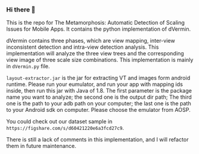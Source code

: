 ### Hi there 👋

This is the repo for The Metamorphosis: Automatic Detection of Scaling Issues for Mobile Apps. It contains the python implementation of dVermin.

dVermin contains three phases, which are view mapping, inter-view inconsistent detection and intra-view detection
analysis. This implementation will analyze the three view trees and the corresponding view image of three scale size
combinations. This implementation is mainly in `dVermin.py` file.

`layout-extractor.jar` is the jar for extracting VT and images form android runtime. Please run your eumulator, and run your app with mapping ids inside, then run this jar with Java of 1.8.
The first parameter is the package name you want to analyze; the second one is the output dir path; The third one is the path to your adb path on your computer; the last one is the path to your Android sdk on computer. Please choose the emulator from AOSP.

You could check out our dataset sample in `https://figshare.com/s/d60421220e6a3fcd27c9`.

There is still a lack of comments in this implementation, and I will refactor them in future maintenance.
